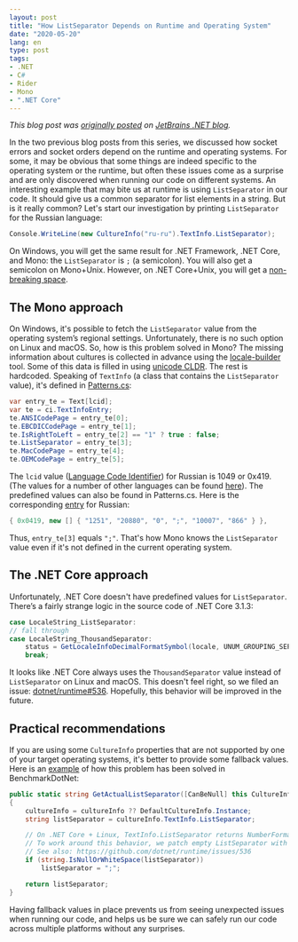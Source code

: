 ```yaml
---
layout: post
title: "How ListSeparator Depends on Runtime and Operating System"
date: "2020-05-20"
lang: en
type: post
tags:
- .NET
- C#
- Rider
- Mono
- ".NET Core"
---
```


*This blog post was [originally posted](https://blog.jetbrains.com/dotnet/2020/05/20/listseparator-depends-runtime-operating-system/) on [JetBrains .NET blog](https://blog.jetbrains.com/dotnet/).*

In the two previous blog posts from this series, we discussed how socket errors and socket orders depend on the runtime and operating systems. For some, it may be obvious that some things are indeed specific to the operating system or the runtime, but often these issues come as a surprise and are only discovered when running our code on different systems.
An interesting example that may bite us at runtime is using <code>ListSeparator</code> in our code. It should give us a common separator for list elements in a string. But is it really common?
Let's start our investigation by printing <code>ListSeparator</code> for the Russian language:

```cs
Console.WriteLine(new CultureInfo("ru-ru").TextInfo.ListSeparator);
```

On Windows, you will get the same result for .NET Framework, .NET Core, and Mono: the <code>ListSeparator</code> is <code>;</code> (a semicolon). You will also get a semicolon on Mono+Unix. However, on .NET Core+Unix, you will get a <a href="https://en.wikipedia.org/wiki/Non-breaking_space">non-breaking space</a>.

<!--more-->

<h2><strong>The Mono approach</strong></h2>
On Windows, it's possible to fetch the <code>ListSeparator</code> value from the operating system’s regional settings. Unfortunately, there is no such option on Linux and macOS. So, how is this problem solved in Mono?
The missing information about cultures is collected in advance using the <a href="https://github.com/mono/mono/tree/mono-6.10.0.104/tools/locale-builder">locale-builder</a> tool. Some of this data is filled in using <a href="http://www.unicode.org/Public/cldr/">unicode CLDR</a>. The rest is hardcoded. Speaking of <code>TextInfo</code> (a class that contains the <code>ListSeparator </code>value), it's defined in <a href="https://github.com/mono/mono/blob/mono-6.10.0.104/tools/locale-builder/Patterns.cs#L1610">Patterns.c</a><a href="https://github.com/mono/mono/blob/mono-6.10.0.104/tools/locale-builder/Patterns.cs#L1610">s</a>:

```cs
var entry_te = Text[lcid];
var te = ci.TextInfoEntry;
te.ANSICodePage = entry_te[0];
te.EBCDICCodePage = entry_te[1];
te.IsRightToLeft = entry_te[2] == "1" ? true : false;
te.ListSeparator = entry_te[3];
te.MacCodePage = entry_te[4];
te.OEMCodePage = entry_te[5];
```

The <code>lcid</code> value (<a href="https://docs.microsoft.com/en-us/openspecs/windows_protocols/ms-lcid/70feba9f-294e-491e-b6eb-56532684c37f">Language Code Identifier</a>) for Russian is 1049 or 0x419. (The values for a number of other languages can be found <a href="https://www.science.co.il/language/Locale-codes.php">here</a>).
The predefined values can also be found in Patterns.cs. Here is the corresponding <a href="https://github.com/mono/mono/blob/mono-6.10.0.104/tools/locale-builder/Patterns.cs#L665">entry</a> for Russian:

```cs
{ 0x0419, new [] { "1251", "20880", "0", ";", "10007", "866" } },
```

Thus, <code>entry_te[3]</code> equals <code>";"</code>. That's how Mono knows the <code>ListSeparator</code> value even if it's not defined in the current operating system.
<h2><strong>The .NET Core approach</strong></h2>
Unfortunately, .NET Core doesn't have predefined values for <code>ListSeparator</code>. There’s a fairly strange logic in the source code of .NET Core 3.1.3:

```cs
case LocaleString_ListSeparator:
// fall through
case LocaleString_ThousandSeparator:
    status = GetLocaleInfoDecimalFormatSymbol(locale, UNUM_GROUPING_SEPARATOR_SYMBOL, value, valueLength);
    break;
```

It looks like .NET Core always uses the <code>ThousandSeparator</code> value instead of <code>ListSeparator</code> on Linux and macOS. This doesn't feel right, so we filed an issue: <a href="https://github.com/dotnet/runtime/issues/536">dotnet/runtime#536</a>. Hopefully, this behavior will be improved in the future.
<h2><strong>Practical recommendations</strong></h2>
If you are using some <code>CultureInfo</code> properties that are not supported by one of your target operating systems, it's better to provide some fallback values. Here is an <a href="https://github.com/dotnet/BenchmarkDotNet/commit/0c48c2862f69a63407898680d18dd76b988c4197#diff-225f35e5288a4b6836d56a4fef7b6adc">example</a> of how this problem has been solved in BenchmarkDotNet:

```cs
public static string GetActualListSeparator([CanBeNull] this CultureInfo cultureInfo)
{
    cultureInfo = cultureInfo ?? DefaultCultureInfo.Instance;
    string listSeparator = cultureInfo.TextInfo.ListSeparator;

    // On .NET Core + Linux, TextInfo.ListSeparator returns NumberFormat.NumberGroupSeparator
    // To work around this behavior, we patch empty ListSeparator with ";"
    // See also: https://github.com/dotnet/runtime/issues/536
    if (string.IsNullOrWhiteSpace(listSeparator))
        listSeparator = ";";

    return listSeparator;
}
```

Having fallback values in place prevents us from seeing unexpected issues when running our code, and helps us be sure we can safely run our code across multiple platforms without any surprises.